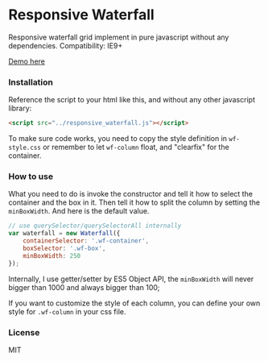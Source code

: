 # Responsive Waterfall

Responsive waterfall grid implement in pure javascript without any dependencies. Compatibility: IE9+

[Demo here](http://leozdgao.github.io/demo/responsive_waterfall/)

### Installation

Reference the script to your html like this, and without any other javascript library:

```html
<script src="../responsive_waterfall.js"></script>
```

To make sure code works, you need to copy the style definition in `wf-style.css` or remember to let `wf-column` float, and "clearfix" for the container.

### How to use

What you need to do is invoke the constructor and tell it how to select the container and the box in it. Then tell it how to split the column by setting the `minBoxWidth`. And here is the default value.

```javascript
// use querySelector/querySelectorAll internally
var waterfall = new Waterfall({ 
	containerSelector: '.wf-container',
	boxSelector: '.wf-box',
	minBoxWidth: 250
});
```

Internally, I use getter/setter by ES5 Object API, the `minBoxWidth` will never bigger than 1000 and always bigger than 100;

If you want to customize the style of each column, you can define your own style for `.wf-column` in your css file.

### License

MIT
